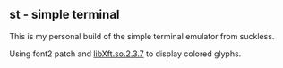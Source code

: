 ## st - simple terminal

This is my personal build of the simple terminal emulator from suckless.

Using font2 patch and [libXft.so.2.3.7](https://gitlab.freedesktop.org/xorg/lib/libxft/-/tree/libXft-2.3.7/) to display colored glyphs.
